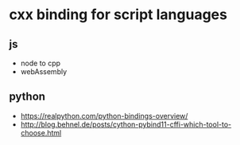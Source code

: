 # cxx binding for script languages


## js 

- node to cpp
- webAssembly

## python

- https://realpython.com/python-bindings-overview/
- http://blog.behnel.de/posts/cython-pybind11-cffi-which-tool-to-choose.html

